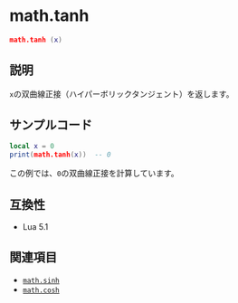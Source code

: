 # math.tanh

```lua
math.tanh (x)
```

## 説明

`x`の双曲線正接（ハイパーボリックタンジェント）を返します。

## サンプルコード

```lua
local x = 0
print(math.tanh(x))  -- 0
```

この例では、`0`の双曲線正接を計算しています。

## 互換性

- Lua 5.1

## 関連項目

- [`math.sinh`](sinh.md)
- [`math.cosh`](cosh.md)
